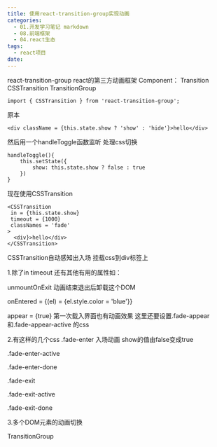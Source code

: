 ```yaml
---
title: 使用react-transition-group实现动画
categories:
  - 01.开发学习笔记 markdown
  - 08.前端框架
  - 04.react生态
tags:
  - react项目
date:
---
```


react-transition-group
react的第三方动画框架
Component：
Transition
CSSTransition
TransitionGroup

` import { CSSTransition } from 'react-transition-group'; `


原本

```
<div className = {this.state.show ? 'show' : 'hide'}>hello</div>
```

然后用一个handleToggle函数监听 处理css切换

```
handleToggle(){
	this.setState({
		show: this.state.show ? false : true
	})
}
```

现在使用CSSTransition

```
<CSSTransition
 in = {this.state.show}
 timeout = {1000}
 classNames = 'fade'
>
  <div}>hello</div>
</CSSTransition>
```

CSSTransition自动感知出入场 挂载css到div标签上


1.除了in timeout 还有其他有用的属性如：

unmountOnExit  动画结束退出后卸载这个DOM

onEntered = {(el) = {el.style.color = 'blue'}}

appear = {true}  第一次载入界面也有动画效果
这里还要设置.fade-appear 和.fade-appear-active 的css



2.有这样的几个css
.fade-enter 入场动画 show的值由false变成true

.fade-enter-active

.fade-enter-done




.fade-exit

.fade-exit-active

.fade-exit-done



3.多个DOM元素的动画切换

TransitionGroup
